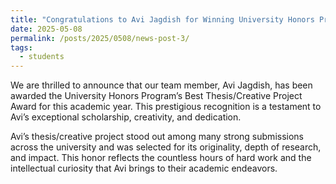 ```yaml
---
title: "Congratulations to Avi Jagdish for Winning University Honors Program’s Best Thesis/Creative Project Award!"
date: 2025-05-08
permalink: /posts/2025/0508/news-post-3/
tags:
  - students
---
```


We are thrilled to announce that our team member, Avi Jagdish, has been awarded the University Honors Program’s Best Thesis/Creative Project Award for this academic year. This prestigious recognition is a testament to Avi’s exceptional scholarship, creativity, and dedication.

Avi’s thesis/creative project stood out among many strong submissions across the university and was selected for its originality, depth of research, and impact. This honor reflects the countless hours of hard work and the intellectual curiosity that Avi brings to their academic endeavors.


